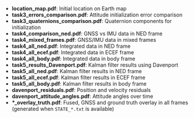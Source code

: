 - **location_map.pdf**: Initial location on Earth map
- **task3_errors_comparison.pdf**: Attitude initialization error comparison
- **task3_quaternions_comparison.pdf**: Quaternion components for initialization
- **task4_comparison_ned.pdf**: GNSS vs IMU data in NED frame
- **task4_mixed_frames.pdf**: GNSS/IMU data in mixed frames
- **task4_all_ned.pdf**: Integrated data in NED frame
- **task4_all_ecef.pdf**: Integrated data in ECEF frame
- **task4_all_body.pdf**: Integrated data in body frame
- **task5_results_Davenport.pdf**: Kalman filter results using Davenport
- **task5_all_ned.pdf**: Kalman filter results in NED frame
- **task5_all_ecef.pdf**: Kalman filter results in ECEF frame
- **task5_all_body.pdf**: Kalman filter results in body frame
- **davenport_residuals.pdf**: Position and velocity residuals
- **davenport_attitude_angles.pdf**: Attitude angles over time
- **\*_overlay_truth.pdf**: Fused, GNSS and ground truth overlay in all frames (generated when `STATE_*.txt` is available)
